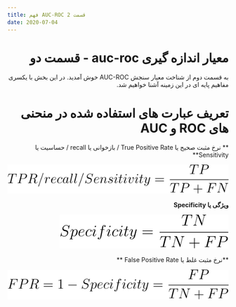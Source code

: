```yaml
---
title: فهم AUC-ROC قسمت 2
date: 2020-07-04
---
```

<div dir='rtl' lang='fa'>

# معیار اندازه گیری auc-roc - قسمت دو

به قسمت دوم از شناخت معیار سنجش AUC-ROC خوش آمدید. در این بخش با یکسری مفاهیم پایه ای در این زمینه آشنا خواهیم شد. 

# تعریف عبارت های استفاده شده در منحنی های ROC و AUC

** نرخ مثبت صحیح  یا True Positive Rate / بازخوانی یا recall / حساسیت یا Sensitivity**

![TPR](assets/uploads/TPR.svg)

**ویژگی یا Specificity**

![Specificity](assets/uploads/specificity.svg)

**نرخ مثبت غلط یا False Positive Rate **

![FPR](assets/uploads/FPR.svg)


</div>
